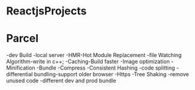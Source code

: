 # ReactjsProjects


# Parcel
-dev Build
-local server
-HMR-Hot Module Replacement
-file Watching Algorithm-write in c++;
-Caching-Build faster
-Image optimization
-Minification
-Bundle
-Compress
-Consistent Hashing
-code splitting
-differential bundling-support older browser
-Https
-Tree Shaking -remove unused code 
-different dev and prod bundle 
